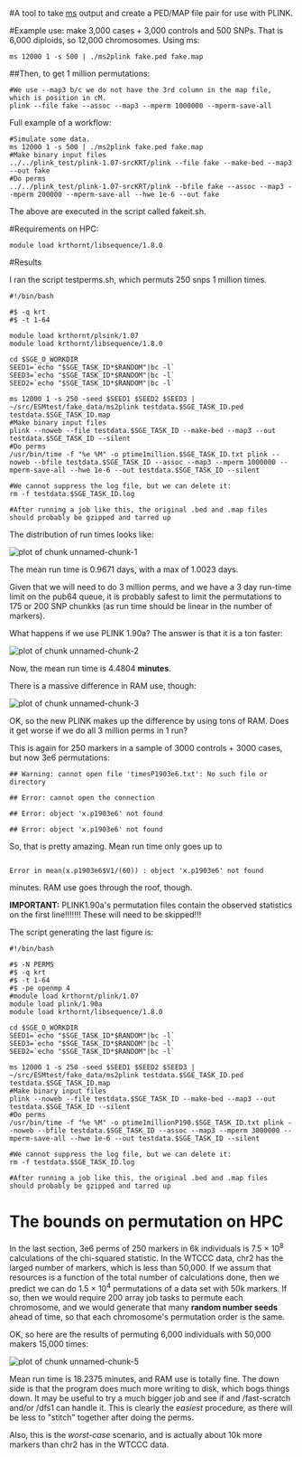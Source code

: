#A tool to take [ms](http://home.uchicago.edu/rhudson1/source/mksamples.html) output and create a PED/MAP file pair for use with PLINK.

#Example use:  make 3,000 cases + 3,000 controls and 500 SNPs.  That is 6,000 diploids, so 12,000 chromosomes.  Using ms:

```{sh}
ms 12000 1 -s 500 | ./ms2plink fake.ped fake.map
```

##Then, to get 1 million permutations:

```{sh}
#We use --map3 b/c we do not have the 3rd column in the map file, which is position in cM.
plink --file fake --assoc --map3 --mperm 1000000 --mperm-save-all
```


Full example of a workflow:

```{sh}
#Simulate some data.
ms 12000 1 -s 500 | ./ms2plink fake.ped fake.map
#Make binary input files
../../plink_test/plink-1.07-srcKRT/plink --file fake --make-bed --map3 --out fake
#Do perms
../../plink_test/plink-1.07-srcKRT/plink --bfile fake --assoc --map3 --mperm 200000 --mperm-save-all --hwe 1e-6 --out fake
```

The above are executed in the script called fakeit.sh.


#Requirements on HPC:

```
module load krthornt/libsequence/1.8.0
```

#Results

I ran the script testperms.sh, which permuts 250 snps 1 million times.

```
#!/bin/bash

#$ -q krt
#$ -t 1-64

module load krthornt/plsink/1.07
module load krthornt/libsequence/1.8.0

cd $SGE_O_WORKDIR
SEED1=`echo "$SGE_TASK_ID*$RANDOM"|bc -l`
SEED3=`echo "$SGE_TASK_ID*$RANDOM"|bc -l`
SEED2=`echo "$SGE_TASK_ID*$RANDOM"|bc -l`

ms 12000 1 -s 250 -seed $SEED1 $SEED2 $SEED3 | ~/src/ESMtest/fake_data/ms2plink testdata.$SGE_TASK_ID.ped testdata.$SGE_TASK_ID.map
#Make binary input files
plink --noweb --file testdata.$SGE_TASK_ID --make-bed --map3 --out testdata.$SGE_TASK_ID --silent
#Do perms
/usr/bin/time -f "%e %M" -o ptime1million.$SGE_TASK_ID.txt plink --noweb --bfile testdata.$SGE_TASK_ID --assoc --map3 --mperm 1000000 --mperm-save-all --hwe 1e-6 --out testdata.$SGE_TASK_ID --silent

#We cannot suppress the log file, but we can delete it:
rm -f testdata.$SGE_TASK_ID.log

#After running a job like this, the original .bed and .map files should probably be gzipped and tarred up
```

The distribution of run times looks like:

![plot of chunk unnamed-chunk-1](figure/unnamed-chunk-1.png) 


The mean run time is 0.9671 days, with a max of 1.0023 days.

Given that we will need to do 3 million perms, and we have a 3 day run-time limit on the pub64 queue, it is probably safest to limit the permutations to 175 or 200 SNP chunkks (as run time should be linear in the number of markers).

What happens if we use PLINK 1.90a?  The answer is that it is a ton faster:

![plot of chunk unnamed-chunk-2](figure/unnamed-chunk-2.png) 


Now, the mean run time is 4.4804 __minutes__.  

There is a massive difference in RAM use, though:

![plot of chunk unnamed-chunk-3](figure/unnamed-chunk-3.png) 


OK, so the new PLINK makes up the difference by using tons of RAM.   Does it get worse if we do all 3 million perms in 1 run?

This is again for 250 markers in a sample of 3000 controls + 3000 cases, but now 3e6 permutations:


```
## Warning: cannot open file 'timesP1903e6.txt': No such file or directory
```

```
## Error: cannot open the connection
```

```
## Error: object 'x.p1903e6' not found
```

```
## Error: object 'x.p1903e6' not found
```


So, that is pretty amazing.  Mean run time only goes up to 

```

Error in mean(x.p1903e6$V1/(60)) : object 'x.p1903e6' not found

```

 minutes.  RAM use goes through the roof, though.

__IMPORTANT:__ PLINK1.90a's permutation files contain the observed statistics on the first line!!!!!!!  These will need to be skipped!!!

The script generating the last figure is:
```{sh}
#!/bin/bash

#$ -N PERMS
#$ -q krt
#$ -t 1-64
#$ -pe openmp 4
#module load krthornt/plink/1.07
module load plink/1.90a
module load krthornt/libsequence/1.8.0

cd $SGE_O_WORKDIR
SEED1=`echo "$SGE_TASK_ID*$RANDOM"|bc -l`
SEED3=`echo "$SGE_TASK_ID*$RANDOM"|bc -l`
SEED2=`echo "$SGE_TASK_ID*$RANDOM"|bc -l`

ms 12000 1 -s 250 -seed $SEED1 $SEED2 $SEED3 | ~/src/ESMtest/fake_data/ms2plink testdata.$SGE_TASK_ID.ped testdata.$SGE_TASK_ID.map
#Make binary input files
plink --noweb --file testdata.$SGE_TASK_ID --make-bed --map3 --out testdata.$SGE_TASK_ID --silent
#Do perms
/usr/bin/time -f "%e %M" -o ptime1millionP190.$SGE_TASK_ID.txt plink --noweb --bfile testdata.$SGE_TASK_ID --assoc --map3 --mperm 3000000 --mperm-save-all --hwe 1e-6 --out testdata.$SGE_TASK_ID --silent

#We cannot suppress the log file, but we can delete it:
rm -f testdata.$SGE_TASK_ID.log

#After running a job like this, the original .bed and .map files should probably be gzipped and tarred up
```

The bounds on permutation on HPC
===
In the last section, 3e6 perms of 250 markers in 6k individuals is 7.5 &times; 10<sup>8</sup> calculations of the chi-squared statistic.  In the WTCCC data, chr2 has the larged number of markers, which is less than 50,000.  If we assum that resources is a function of the total number of calculations done, then we predict we can do 1.5 &times; 10<sup>4</sup> permutations of a data set with 50k markers.  If so, then we would require 200 array job tasks to permute each chromosome, and we would generate that many __random number seeds__ ahead of time, so that each chromosome's permutation order is the same.

OK, so here are the results of permuting 6,000 individuals with 50,000 makers 15,000 times:

![plot of chunk unnamed-chunk-5](figure/unnamed-chunk-5.png) 


Mean run time is 18.2375 minutes, and RAM use is totally fine.  The down side is that the program does much more writing to disk, which bogs things down.  It may be useful to try a much bigger job and see if and /fast-scratch and/or /dfs1 can handle it.  This is clearly the _easiest_ procedure, as there will be less to "stitch" together after doing the perms.

Also, this is the _worst-case_ scenario, and is actually about 10k more markers than chr2 has in the WTCCC data.
